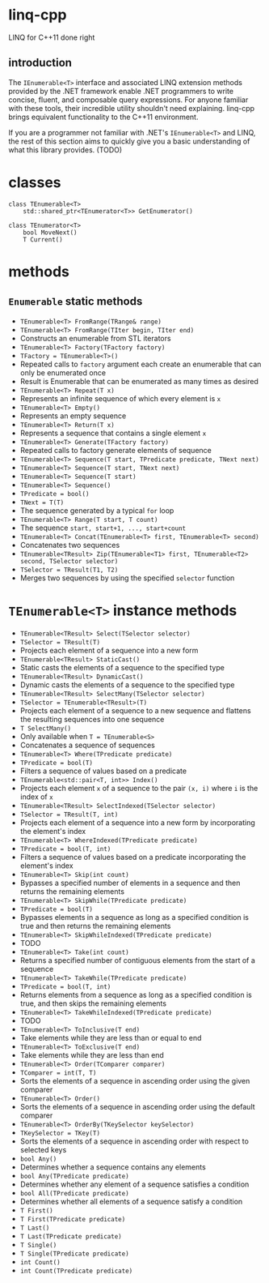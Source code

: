 linq-cpp
========
LINQ for C++11 done right

introduction
------------
The `IEnumerable<T>` interface and associated LINQ extension methods provided by the .NET framework enable .NET programmers to write concise, fluent, and composable query expressions. For anyone familiar with these tools, their incredible utility shouldn't need explaining. linq-cpp brings equivalent functionality to the C++11 environment.

If you are a programmer not familiar with .NET's `IEnumerable<T>` and LINQ, the rest of this section aims to quickly give you a basic understanding of what this library provides. (TODO) 

classes
=======
    class TEnumerable<T>
        std::shared_ptr<TEnumerator<T>> GetEnumerator()
        
    class TEnumerator<T>
        bool MoveNext()
        T Current()

methods
=======
`Enumerable` static methods
------------
- `TEnumerable<T> FromRange(TRange& range)`
- `TEnumerable<T> FromRange(TIter begin, TIter end)`
 - Constructs an enumerable from STL iterators
- `TEnumerable<T> Factory(TFactory factory)`
 - `TFactory = TEnumerable<T>()`
 - Repeated calls to `factory` argument each create an enumerable that can only be enumerated once
 - Result is Enumerable that can be enumerated as many times as desired
- `TEnumerable<T> Repeat(T x)`
 - Represents an infinite sequence of which every element is `x`
- `TEnumerable<T> Empty()`
 - Represents an empty sequence
- `TEnumerable<T> Return(T x)`
 - Represents a sequence that contains a single element `x`
- `TEnumerable<T> Generate(TFactory factory)`
 - Repeated calls to factory generate elements of sequence
- `TEnumerable<T> Sequence(T start, TPredicate predicate, TNext next)`
- `TEnumerable<T> Sequence(T start, TNext next)`
- `TEnumerable<T> Sequence(T start)`
- `TEnumerable<T> Sequence()`
 - `TPredicate = bool()`
 - `TNext = T(T)`
 - The sequence generated by a typical `for` loop
- `TEnumerable<T> Range(T start, T count)`
 - The sequence `start, start+1, ..., start+count`
- `TEnumerable<T> Concat(TEnumerable<T> first, TEnumerable<T> second)`
 - Concatenates two sequences
- `TEnumerable<TResult> Zip(TEnumerable<T1> first, TEnumerable<T2> second, TSelector selector)`
 - `TSelector = TResult(T1, T2)`
 - Merges two sequences by using the specified `selector` function

`TEnumerable<T>` instance methods
=================================
- `TEnumerable<TResult> Select(TSelector selector)`
 - `TSelector = TResult(T)`
 - Projects each element of a sequence into a new form
- `TEnumerable<TResult> StaticCast()`
 - Static casts the elements of a sequence to the specified type
- `TEnumerable<TResult> DynamicCast()`
 - Dynamic casts the elements of a sequence to the specified type
- `TEnumerable<TResult> SelectMany(TSelector selector)`
 - `TSelector = TEnumerable<TResult>(T)`
 - Projects each element of a sequence to a new sequence and flattens the resulting sequences into one sequence
- `T SelectMany()`
 - Only available when `T = TEnumerable<S>`
 - Concatenates a sequence of sequences
- `TEnumerable<T> Where(TPredicate predicate)`
 - `TPredicate = bool(T)`
 - Filters a sequence of values based on a predicate
- `TEnumerable<std::pair<T, int>> Index()`
 - Projects each element `x` of a sequence to the pair `(x, i)` where `i` is the index of `x`
- `TEnumerable<TResult> SelectIndexed(TSelector selector)`
 - `TSelector = TResult(T, int)`
 - Projects each element of a sequence into a new form by incorporating the element's index
- `TEnumerable<T> WhereIndexed(TPredicate predicate)`
 - `TPredicate = bool(T, int)`
 - Filters a sequence of values based on a predicate incorporating the element's index
- `TEnumerable<T> Skip(int count)`
 - Bypasses a specified number of elements in a sequence and then returns the remaining elements
- `TEnumerable<T> SkipWhile(TPredicate predicate)`
 - `TPredicate = bool(T)`
 - Bypasses elements in a sequence as long as a specified condition is true and then returns the remaining elements
- `TEnumerable<T> SkipWhileIndexed(TPredicate predicate)`
 - TODO
- `TEnumerable<T> Take(int count)`
 - Returns a specified number of contiguous elements from the start of a sequence
- `TEnumerable<T> TakeWhile(TPredicate predicate)`
 - `TPredicate = bool(T, int)`
 - Returns elements from a sequence as long as a specified condition is true, and then skips the remaining elements
- `TEnumerable<T> TakeWhileIndexed(TPredicate predicate)`
 - TODO
- `TEnumerable<T> ToInclusive(T end)`
 - Take elements while they are less than or equal to end
- `TEnumerable<T> ToExclusive(T end)`
 - Take elements while they are less than end
- `TEnumerable<T> Order(TComparer comparer)`
 - `TComparer = int(T, T)`
 - Sorts the elements of a sequence in ascending order using the given comparer
- `TEnumerable<T> Order()`
 - Sorts the elements of a sequence in ascending order using the default comparer
- `TEnumerable<T> OrderBy(TKeySelector keySelector)`
 - `TKeySelector = TKey(T)`
 - Sorts the elements of a sequence in ascending order with respect to selected keys
- `bool Any()`
 - Determines whether a sequence contains any elements
- `bool Any(TPredicate predicate)`
 - Determines whether any element of a sequence satisfies a condition
- `bool All(TPredicate predicate)`
 - Determines whether all elements of a sequence satisfy a condition
- `T First()`
- `T First(TPredicate predicate)`
- `T Last()`
- `T Last(TPredicate predicate)`
- `T Single()`
- `T Single(TPredicate predicate)`
- `int Count()`
- `int Count(TPredicate predicate)`
